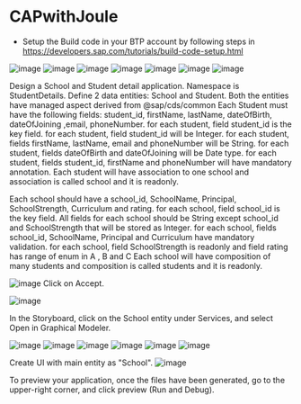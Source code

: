 # CAPwithJoule

* Setup the Build code in your BTP account by following steps in https://developers.sap.com/tutorials/build-code-setup.html

![image](https://github.com/MdSaddamKazmi/CAPwithJoule/assets/54942497/8e388d92-8214-4f4e-812b-bba233ab7081)
![image](https://github.com/MdSaddamKazmi/CAPwithJoule/assets/54942497/8fe42a99-fa18-4153-821e-76b55dcbcb99)
![image](https://github.com/MdSaddamKazmi/CAPwithJoule/assets/54942497/bb2a8d77-fa13-4c5c-9aac-a6b2934320bf)
![image](https://github.com/MdSaddamKazmi/CAPwithJoule/assets/54942497/7de786b1-7926-4374-8a12-79a8cdc55882)
![image](https://github.com/MdSaddamKazmi/CAPwithJoule/assets/54942497/3ada25c3-0b9c-4b15-9314-4b0f251f6ef3)
![image](https://github.com/MdSaddamKazmi/CAPwithJoule/assets/54942497/62c52bcc-d90b-4704-8225-5bdac3fe544d)
![image](https://github.com/MdSaddamKazmi/CAPwithJoule/assets/54942497/e38a0004-004d-41a9-972c-298333ded1d9)

Design a School and Student detail application. 
Namespace is StudentDetails.
Define 2 data entities: School and Student. 
Both the entities have managed aspect derived from @sap/cds/common
Each Student must have the following fields: student_id, firstName, lastName, dateOfBirth, dateOfJoining ,email, phoneNumber.
for each student, field student_id is the key field.
for each student, field student_id will be Integer.
for each student, fields firstName, lastName, email and phoneNumber will be String.
for each student, fields dateOfBirth and dateOfJoining will be Date type.
for each student, fields student_id, firstName and phoneNumber will have mandatory annotation.
Each student will have association to one school and association is called school and it is readonly.

Each school should have a school_id, SchoolName, Principal, SchoolStrength, Curriculum and rating.
for each school, field school_id is the key field.
All fields for each school should be String except school_id and SchoolStrength that will be stored as Integer. 
for each school, fields school_id, SchoolName, Principal and Curriculum have mandatory validation.
for each school, field SchoolStrength is readonly and field rating has range of enum in A , B and C
Each school will have composition of many students and composition is called students and it is readonly.

![image](https://github.com/MdSaddamKazmi/CAPwithJoule/assets/54942497/cb26e85f-11d0-4b91-97ee-462c811a10bb)
Click on Accept.

![image](https://github.com/MdSaddamKazmi/CAPwithJoule/assets/54942497/10c1aa13-d89c-4591-9927-f7a5e6ee23e3)

In the Storyboard, click on the School entity under Services, and select Open in Graphical Modeler.

![image](https://github.com/MdSaddamKazmi/CAPwithJoule/assets/54942497/97a20238-5f2d-4e33-94d2-4317f983723c)
![image](https://github.com/MdSaddamKazmi/CAPwithJoule/assets/54942497/3f5e2544-171a-451a-8ebd-33989ae05380)
![image](https://github.com/MdSaddamKazmi/CAPwithJoule/assets/54942497/10aa8cfe-986e-4bfa-94ac-5afd0cefd255)
![image](https://github.com/MdSaddamKazmi/CAPwithJoule/assets/54942497/7f02d93c-92c4-43d2-9392-47785bfce1a8)
![image](https://github.com/MdSaddamKazmi/CAPwithJoule/assets/54942497/ff2e3b58-83b4-4bb5-8a7e-69f37b84dc48)
![image](https://github.com/MdSaddamKazmi/CAPwithJoule/assets/54942497/ed7d8518-9ec9-4628-8dcf-599920e81917)

Create UI with main entity as "School".
![image](https://github.com/MdSaddamKazmi/CAPwithJoule/assets/54942497/16393083-bfcd-493a-8ee8-ec3aca2a97fe)

To preview your application, once the files have been generated, go to the upper-right corner, and click preview (Run and Debug).














